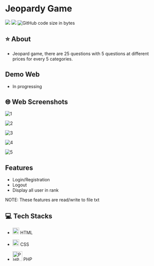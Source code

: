 # Jeopardy Game
<img src="https://img.shields.io/github/stars/minhle28/Jeopardy_Game"/> <img src="https://img.shields.io/github/issues/minhle28/Jeopardy_Game"/> ![GitHub code size in bytes](https://img.shields.io/github/languages/code-size/minhle28/Jeopardy_Game)

## ⭐ About 
* Jeopard game, there are 25 questions with 5 questions at different prices for every 5 categories.


## Demo Web
* In progressing


## 🌐 Web Screenshots

![1](https://user-images.githubusercontent.com/114270231/228113129-58cdf360-c895-435d-a10f-b1f7dcdca6a5.png)

![2](https://user-images.githubusercontent.com/114270231/228113145-fdcb010e-1a5b-4c6e-b201-7fe95738e625.png)

![3](https://user-images.githubusercontent.com/114270231/228113160-b54311ec-9d64-48ac-9c2e-c879ea6a327b.png)

![4](https://user-images.githubusercontent.com/114270231/228113174-59aa3c57-b114-421b-ab54-ca18edcdc4fb.png)

![5](https://user-images.githubusercontent.com/114270231/228113187-c3242cd1-9253-42bc-834c-f4127fe65a59.png)

## Features
* Login/Registration 
* Logout
* Display all user in rank

NOTE: These features are read/write to file txt

## 💻 Tech Stacks
* <a href="#" title="HTML"><img src="https://github.com/get-icon/geticon/raw/master/icons/html-5.svg" alt="HTML" width="21px" height="21px"></a> HTML
  
* <a href="#" title="CSS"><img src="https://github.com/get-icon/geticon/raw/master/icons/css-3.svg" alt="CSS" width="21px" height="21px"></a> CSS

* <a href="https://php.net/" title="PHP"><img src="https://github.com/get-icon/geticon/raw/master/icons/php.svg" alt="PHP" width="31px" height="31px"></a> PHP
